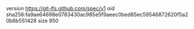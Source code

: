 version https://git-lfs.github.com/spec/v1
oid sha256:fa9ae64698e0783430ac985e5f9aeec0bed85ec59546872620f5a20b6b551428
size 950
